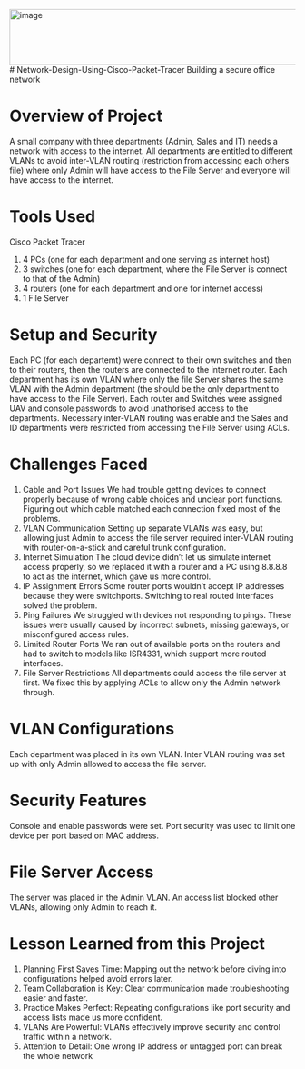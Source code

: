 <img width="1958" height="98" alt="image" src="https://github.com/user-attachments/assets/ca3ae370-0c2b-4f65-b0c2-01f54688a521" /># Network-Design-Using-Cisco-Packet-Tracer
Building a secure office network
# Overview of Project
A small company with three departments (Admin, Sales and IT) needs a network with access to the internet. All departments are entitled to different VLANs to avoid inter-VLAN routing (restriction from accessing each others file) where only Admin will have access to the File Server and everyone will have access to the internet.
# Tools Used
Cisco Packet Tracer
1. 4 PCs (one for each department and one serving as internet host)
2. 3 switches (one for each department, where the File Server is connect to that of the Admin)
3. 4 routers (one for each department and one for internet access)
4. 1 File Server
# Setup and Security
Each PC (for each departemt) were connect to their own switches and then to their routers, then the routers are connected to the internet router. 
Each department has its own VLAN where only the file Server shares the same VLAN with the Admin department (the should be the only department to have access to the File Server).
Each router and Switches were assigned UAV and console passwords to avoid unathorised access to the departments. 
Necessary inter-VLAN routing was enable and the Sales and ID departments were restricted from accessing the File Server using ACLs.
# Challenges Faced
1. Cable and Port Issues 
We had trouble getting devices to connect properly because of wrong cable choices and 
unclear port functions. Figuring out which cable matched each connection fixed most of 
the problems. 
2. VLAN Communication 
Setting up separate VLANs was easy, but allowing just Admin to access the file server 
required inter-VLAN routing with router-on-a-stick and careful trunk configuration. 
3. Internet Simulation 
The cloud device didn’t let us simulate internet access properly, so we replaced it with a 
router and a PC using 8.8.8.8 to act as the internet, which gave us more control. 
4. IP Assignment Errors 
Some router ports wouldn’t accept IP addresses because they were switchports. 
Switching to real routed interfaces solved the problem. 
5. Ping Failures 
We struggled with devices not responding to pings. These issues were usually caused by 
incorrect subnets, missing gateways, or misconfigured access rules. 
6. Limited Router Ports 
We ran out of available ports on the routers and had to switch to models like ISR4331, 
which support more routed interfaces.
7. File Server Restrictions 
All departments could access the file server at first. We fixed this by applying ACLs to 
allow only the Admin network through. 
# VLAN Configurations 
Each department was placed in its own VLAN. Inter VLAN routing was set up with only 
Admin allowed to access the file server. 
# Security Features 
Console and enable passwords were set. Port security was used to limit one device per 
port based on MAC address. 
# File Server Access 
The server was placed in the Admin VLAN. An access list blocked other VLANs, 
allowing only Admin to reach it. 
# Lesson Learned from this Project
1. Planning First Saves Time: Mapping out the network before diving into configurations helped avoid errors later.
2. Team Collaboration is Key: Clear communication made troubleshooting easier and faster. 
3. Practice Makes Perfect: Repeating configurations like port security and access lists made us more confident.
4. VLANs Are Powerful: VLANs effectively improve security and control traffic within a network.
5. Attention to Detail: One wrong IP address or untagged port can break the whole network 



